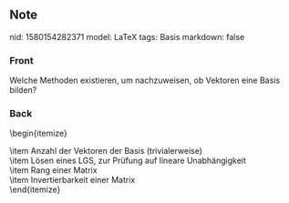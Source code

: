 ## Note
nid: 1580154282371
model: LaTeX
tags: Basis
markdown: false

### Front
Welche Methoden existieren, um nachzuweisen, ob Vektoren eine Basis bilden?

### Back
\begin{itemize}<div>\item <span>Anzahl der Vektoren der Basis (trivialerweise)</span></div><div>\item Lösen eines LGS, zur Prüfung auf lineare Unabhängigkeit</div><div>\item Rang einer Matrix</div><div>\item Invertierbarkeit einer Matrix</div><div>\end{itemize}</div>
